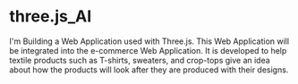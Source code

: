 # three.js_AI
I'm Building a Web Application used with Three.js. This Web Application will be integrated into the e-commerce Web Application. It is developed to help textile products such as T-shirts, sweaters, and crop-tops give an idea about how the products will look after they are produced with their designs.
